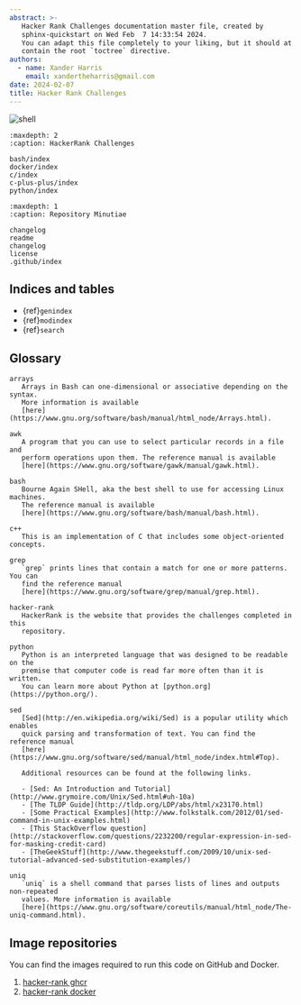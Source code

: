 ```yaml
---
abstract: >-
   Hacker Rank Challenges documentation master file, created by
   sphinx-quickstart on Wed Feb  7 14:33:54 2024.
   You can adapt this file completely to your liking, but it should at least
   contain the root `toctree` directive.
authors:
  - name: Xander Harris
    email: xandertheharris@gmail.com
date: 2024-02-07
title: Hacker Rank Challenges
---
```


![shell](https://img.shields.io/github/actions/workflow/status/edwardtheharris/hacker-rank/shell.yml?branch=main&style=flat-square&logo=gnubash&label=ShellCheck)

```{toctree}
:maxdepth: 2
:caption: HackerRank Challenges

bash/index
docker/index
c/index
c-plus-plus/index
python/index
```

```{toctree}
:maxdepth: 1
:caption: Repository Minutiae

changelog
readme
changelog
license
.github/index
```

## Indices and tables

- {ref}`genindex`
- {ref}`modindex`
- {ref}`search`

## Glossary

```{glossary}
arrays
   Arrays in Bash can one-dimensional or associative depending on the syntax.
   More information is available
   [here](https://www.gnu.org/software/bash/manual/html_node/Arrays.html).

awk
   A program that you can use to select particular records in a file and
   perform operations upon them. The reference manual is available
   [here](https://www.gnu.org/software/gawk/manual/gawk.html).

bash
   Bourne Again SHell, aka the best shell to use for accessing Linux machines.
   The reference manual is available
   [here](https://www.gnu.org/software/bash/manual/bash.html).

c++
   This is an implementation of C that includes some object-oriented concepts.

grep
   `grep` prints lines that contain a match for one or more patterns. You can
   find the reference manual
   [here](https://www.gnu.org/software/grep/manual/grep.html).

hacker-rank
   HackerRank is the website that provides the challenges completed in this
   repository.

python
   Python is an interpreted language that was designed to be readable on the
   premise that computer code is read far more often than it is written.
   You can learn more about Python at [python.org](https://python.org/).

sed
   [Sed](http://en.wikipedia.org/wiki/Sed) is a popular utility which enables
   quick parsing and transformation of text. You can find the reference manual
   [here](https://www.gnu.org/software/sed/manual/html_node/index.html#Top).

   Additional resources can be found at the following links.

   - [Sed: An Introduction and Tutorial](http://www.grymoire.com/Unix/Sed.html#uh-10a)
   - [The TLDP Guide](http://tldp.org/LDP/abs/html/x23170.html)
   - [Some Practical Examples](http://www.folkstalk.com/2012/01/sed-command-in-unix-examples.html)
   - [This StackOverflow question](http://stackoverflow.com/questions/2232200/regular-expression-in-sed-for-masking-credit-card)
   - [TheGeekStuff](http://www.thegeekstuff.com/2009/10/unix-sed-tutorial-advanced-sed-substitution-examples/)

uniq
   `uniq` is a shell command that parses lists of lines and outputs non-repeated
   values. More information is available
   [here](https://www.gnu.org/software/coreutils/manual/html_node/The-uniq-command.html).
```

## Image repositories

You can find the images required to run this code on GitHub and Docker.

1. [hacker-rank ghcr](https://ghcr.io/edwardtheharris/hacker-rank:0.0.1)
1. [hacker-rank docker](https://app.docker.com/accounts/edwardtheharris/settings/personal-access-tokens/copy?description=pat&scope=repo%3Aadmin&expiration=)

```{sectionauthor} Xander Harris <xandertheharris@gmail.com>
```
